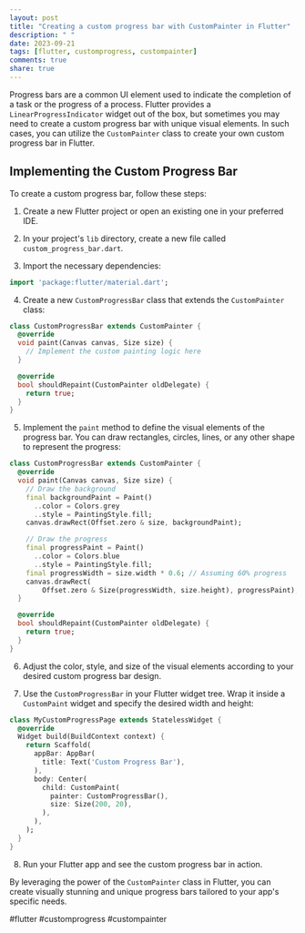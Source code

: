 ```yaml
---
layout: post
title: "Creating a custom progress bar with CustomPainter in Flutter"
description: " "
date: 2023-09-21
tags: [flutter, customprogress, custompainter]
comments: true
share: true
---
```


Progress bars are a common UI element used to indicate the completion of a task or the progress of a process. Flutter provides a `LinearProgressIndicator` widget out of the box, but sometimes you may need to create a custom progress bar with unique visual elements. In such cases, you can utilize the `CustomPainter` class to create your own custom progress bar in Flutter. 

## Implementing the Custom Progress Bar

To create a custom progress bar, follow these steps:

1. Create a new Flutter project or open an existing one in your preferred IDE.

2. In your project's `lib` directory, create a new file called `custom_progress_bar.dart`.

3. Import the necessary dependencies:

```dart
import 'package:flutter/material.dart';
```

4. Create a new `CustomProgressBar` class that extends the `CustomPainter` class:

```dart
class CustomProgressBar extends CustomPainter {
  @override
  void paint(Canvas canvas, Size size) {
    // Implement the custom painting logic here
  }

  @override
  bool shouldRepaint(CustomPainter oldDelegate) {
    return true;
  }
}
```

5. Implement the `paint` method to define the visual elements of the progress bar. You can draw rectangles, circles, lines, or any other shape to represent the progress:

```dart
class CustomProgressBar extends CustomPainter {
  @override
  void paint(Canvas canvas, Size size) {
    // Draw the background
    final backgroundPaint = Paint()
      ..color = Colors.grey
      ..style = PaintingStyle.fill;
    canvas.drawRect(Offset.zero & size, backgroundPaint);

    // Draw the progress
    final progressPaint = Paint()
      ..color = Colors.blue
      ..style = PaintingStyle.fill;
    final progressWidth = size.width * 0.6; // Assuming 60% progress
    canvas.drawRect(
        Offset.zero & Size(progressWidth, size.height), progressPaint);
  }

  @override
  bool shouldRepaint(CustomPainter oldDelegate) {
    return true;
  }
}
```

6. Adjust the color, style, and size of the visual elements according to your desired custom progress bar design.

7. Use the `CustomProgressBar` in your Flutter widget tree. Wrap it inside a `CustomPaint` widget and specify the desired width and height:

```dart
class MyCustomProgressPage extends StatelessWidget {
  @override
  Widget build(BuildContext context) {
    return Scaffold(
      appBar: AppBar(
        title: Text('Custom Progress Bar'),
      ),
      body: Center(
        child: CustomPaint(
          painter: CustomProgressBar(),
          size: Size(200, 20),
        ),
      ),
    );
  }
}
```

8. Run your Flutter app and see the custom progress bar in action.

By leveraging the power of the `CustomPainter` class in Flutter, you can create visually stunning and unique progress bars tailored to your app's specific needs.

#flutter #customprogress #custompainter
